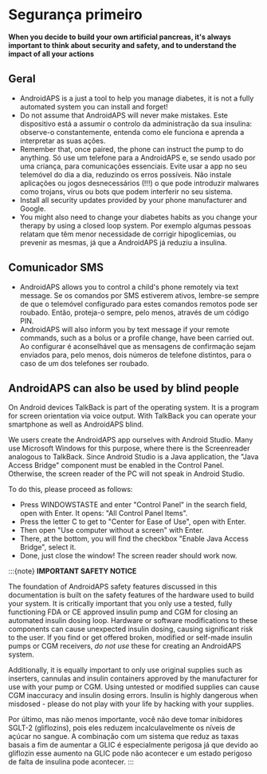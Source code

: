 # Segurança primeiro

**When you decide to build your own artificial pancreas, it's always important to think about security and safety, and to understand the impact of all your actions**

## Geral

- AndroidAPS is a just a tool to help you manage diabetes, it is not a fully automated system you can install and forget!
- Do not assume that AndroidAPS will never make mistakes. Este dispositivo está a assumir o controlo da administração da sua insulina: observe-o constantemente, entenda como ele funciona e aprenda a interpretar as suas ações.
- Remember that, once paired, the phone can instruct the pump to do anything. Só use um telefone para a AndroidAPS e, se sendo usado por uma criança, para comunicações essenciais. Evite usar a app no seu telemóvel do dia a dia, reduzindo os erros possíveis. Não instale aplicações ou jogos desnecessários (!!!) o que pode introduzir malwares como trojans, vírus ou bots que podem interferir no seu sistema.
- Install all security updates provided by your phone manufacturer and Google.
- You might also need to change your diabetes habits as you change your therapy by using a closed loop system. Por exemplo algumas pessoas relatam que têm menor necessidade de corrigir hipoglicemias, ou prevenir as mesmas, já que a AndroidAPS já reduziu a insulina.

## Comunicador SMS

- AndroidAPS allows you to control a child's phone remotely via text message. Se os comandos por SMS estiverem ativos, lembre-se sempre de que o telemóvel configurado para estes comandos remotos pode ser roubado. Então, proteja-o sempre, pelo menos, através de um código PIN.
- AndroidAPS will also inform you by text message if your remote commands, such as a bolus or a profile change, have been carried out. Ao configurar é aconselhável que as mensagens de confirmação sejam enviados para, pelo menos, dois números de telefone distintos, para o caso de um dos telefones ser roubado.

## AndroidAPS can also be used by blind people

On Android devices TalkBack is part of the operating system. It is a program for screen orientation via voice output. With TalkBack you can operate your smartphone as well as AndroidAPS blind.

We users create the AndroidAPS app ourselves with Android Studio. Many use Microsoft Windows for this purpose, where there is the Screenreader analogous to TalkBack. Since Android Studio is a Java application, the "Java Access Bridge" component must be enabled in the Control Panel. Otherwise, the screen reader of the PC will not speak in Android Studio.

To do this, please proceed as follows:

- Press WINDOWSTASTE and enter "Control Panel" in the search field, open with Enter. It opens: "All Control Panel Items".
- Press the letter C to get to "Center for Ease of Use", open with Enter.
- Then open "Use computer without a screen" with Enter.
- There, at the bottom, you will find the checkbox "Enable Java Access Bridge", select it.
- Done, just close the window! The screen reader should work now.

:::{note}
**IMPORTANT SAFETY NOTICE**

The foundation of AndroidAPS safety features discussed in this documentation is built on the safety features of the hardware used to build your system. It is critically important that you only use a tested, fully functioning FDA or CE approved insulin pump and CGM for closing an automated insulin dosing loop. Hardware or software modifications to these components can cause unexpected insulin dosing, causing significant risk to the user. If you find or get offered broken, modified or self-made insulin pumps or CGM receivers, *do not use* these for creating an AndroidAPS system.

Additionally, it is equally important to only use original supplies such as inserters, cannulas and insulin containers approved by the manufacturer for use with your pump or CGM. Using untested or modified supplies can cause CGM inaccuracy and insulin dosing errors. Insulin is highly dangerous when misdosed - please do not play with your life by hacking with your supplies.

Por último, mas não menos importante, você não deve tomar inibidores SGLT-2 (gliflozins), pois eles reduzem incalculavelmente os níveis de açúcar no sangue.  A combinação com um sistema que reduz as taxas basais a fim de aumentar a GLIC é especialmente perigosa já que devido ao gliflozin esse aumento na GLIC pode não acontecer e um estado perigoso de falta de insulina pode acontecer.
:::
